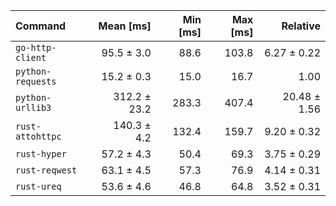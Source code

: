 | Command | Mean [ms] | Min [ms] | Max [ms] | Relative |
|:---|---:|---:|---:|---:|
| `go-http-client` | 95.5 ± 3.0 | 88.6 | 103.8 | 6.27 ± 0.22 |
| `python-requests` | 15.2 ± 0.3 | 15.0 | 16.7 | 1.00 |
| `python-urllib3` | 312.2 ± 23.2 | 283.3 | 407.4 | 20.48 ± 1.56 |
| `rust-attohttpc` | 140.3 ± 4.2 | 132.4 | 159.7 | 9.20 ± 0.32 |
| `rust-hyper` | 57.2 ± 4.3 | 50.4 | 69.3 | 3.75 ± 0.29 |
| `rust-reqwest` | 63.1 ± 4.5 | 57.3 | 76.9 | 4.14 ± 0.31 |
| `rust-ureq` | 53.6 ± 4.6 | 46.8 | 64.8 | 3.52 ± 0.31 |

